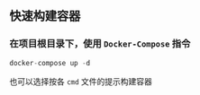 ## 快速构建容器

### 在项目根目录下，使用 `Docker-Compose` 指令

```Swift
docker-compose up -d
```

也可以选择按各 `cmd` 文件的提示构建容器
